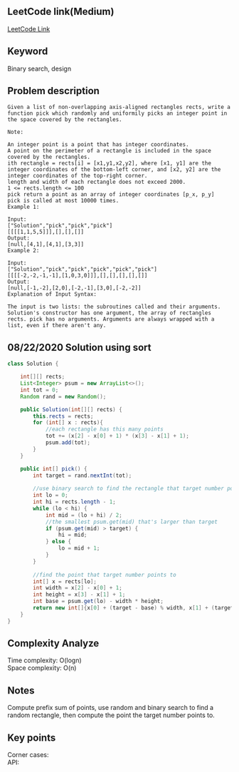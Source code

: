 ## LeetCode link(Medium)
[LeetCode Link](https://leetcode.com/problems/random-point-in-non-overlapping-rectangles/)
 
## Keyword
Binary search, design

## Problem description
```
Given a list of non-overlapping axis-aligned rectangles rects, write a function pick which randomly and uniformily picks an integer point in the space covered by the rectangles.

Note:

An integer point is a point that has integer coordinates. 
A point on the perimeter of a rectangle is included in the space covered by the rectangles. 
ith rectangle = rects[i] = [x1,y1,x2,y2], where [x1, y1] are the integer coordinates of the bottom-left corner, and [x2, y2] are the integer coordinates of the top-right corner.
length and width of each rectangle does not exceed 2000.
1 <= rects.length <= 100
pick return a point as an array of integer coordinates [p_x, p_y]
pick is called at most 10000 times.
Example 1:

Input: 
["Solution","pick","pick","pick"]
[[[[1,1,5,5]]],[],[],[]]
Output: 
[null,[4,1],[4,1],[3,3]]
Example 2:

Input: 
["Solution","pick","pick","pick","pick","pick"]
[[[[-2,-2,-1,-1],[1,0,3,0]]],[],[],[],[],[]]
Output: 
[null,[-1,-2],[2,0],[-2,-1],[3,0],[-2,-2]]
Explanation of Input Syntax:

The input is two lists: the subroutines called and their arguments. Solution's constructor has one argument, the array of rectangles rects. pick has no arguments. Arguments are always wrapped with a list, even if there aren't any.
```
## 08/22/2020 Solution using sort
```java
class Solution {

    int[][] rects;
    List<Integer> psum = new ArrayList<>();
    int tot = 0;
    Random rand = new Random();

    public Solution(int[][] rects) {
        this.rects = rects;
        for (int[] x : rects){
            //each rectangle has this many points
            tot += (x[2] - x[0] + 1) * (x[3] - x[1] + 1);
            psum.add(tot);
        }
    }

    public int[] pick() {
        int target = rand.nextInt(tot);
        
        //use binary search to find the rectangle that target number points to
        int lo = 0;
        int hi = rects.length - 1;
        while (lo < hi) {
            int mid = (lo + hi) / 2;
            //the smallest psum.get(mid) that's larger than target
            if (psum.get(mid) > target) {
                hi = mid;
            } else {
                lo = mid + 1;
            }
        }
        
        //find the point that target number points to
        int[] x = rects[lo];
        int width = x[2] - x[0] + 1;
        int height = x[3] - x[1] + 1;
        int base = psum.get(lo) - width * height;
        return new int[]{x[0] + (target - base) % width, x[1] + (target - base) / width};
    }
}
```

## Complexity Analyze
Time complexity: O(logn)  
Space complexity: O(n)

## Notes
Compute prefix sum of points, use random and binary search to find a random rectangle, then compute the point the target number points to.  

## Key points
Corner cases:   
API: